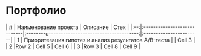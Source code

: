 # Портфолио

| #  |  Наименование проекта       | Описание                                       | Стек                   |
|:--:|:----------------------------|:--------u-------------------------------------:|:-----------------------|
| 1  | Приоритезация гипотез и анализ результатов A/B-теста   |                     | Cell 3                 |
| 2  |Row 2                        | Cell 5                                         | Cell 6                 |
| 3  |Row 3                        | Cell 8                                         | Cell 9                 |

